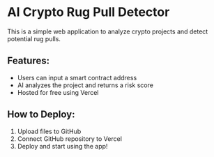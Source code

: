 # AI Crypto Rug Pull Detector
This is a simple web application to analyze crypto projects and detect potential rug pulls.

## Features:
- Users can input a smart contract address
- AI analyzes the project and returns a risk score
- Hosted for free using Vercel

## How to Deploy:
1. Upload files to GitHub
2. Connect GitHub repository to Vercel
3. Deploy and start using the app!
